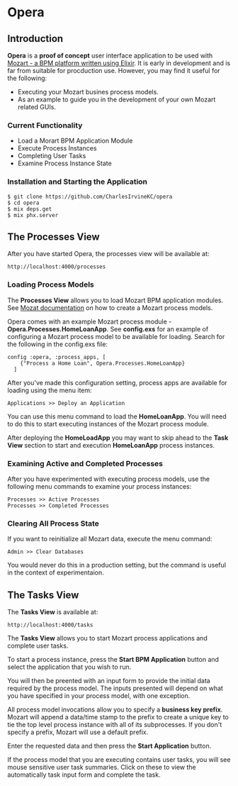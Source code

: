 # Opera

## Introduction

**Opera** is a **proof of concept** user interface application to be used with [Mozart - a BPM platform written using Elixir](https://github.com/CharlesIrvineKC/mozart). It is early in development and is far from suitable for procduction use. However, you may find it useful for the following:

* Executing your Mozart busines process models.
* As an example to guide you in the development of your own Mozart related GUIs.

### Current Functionality

* Load a Morart BPM Application Module
* Execute Process Instances
* Completing User Tasks
* Examine Process Instance State

### Installation and Starting the Application

```
$ git clone https://github.com/CharlesIrvineKC/opera
$ cd opera
$ mix deps.get
$ mix phx.server
```

## The Processes View


After you have started Opera, the processes view will be available at:

```
http://localhost:4000/processes
```

### Loading Process Models

The **Processes View** allows you to load Mozart BPM application modules. See [Mozat documentation](https://hexdocs.pm/mozart/api-reference.html) on how to create a Mozart process models.

Opera comes with an example Mozart process module - **Opera.Processes.HomeLoanApp**. See **config.exs** for an example of configuring a Mozart process model to be available for loading. Search for the following in the config.exs file:

```
config :opera, :process_apps, [
    {"Process a Home Loan", Opera.Processes.HomeLoanApp}
  ]
```

After you've made this configuration setting, process apps are available for loading using the menu item:

```
Applications >> Deploy an Application
```

You can use this menu command to load the **HomeLoanApp**. You will need to do this to start executing instances of the Mozart process module.

After deploying the **HomeLoadApp** you may want to skip ahead to the **Task View** section to start and execution **HomeLoanApp** process instances.

### Examining Active and Completed Processes

After you have experimented with executing process models, use the following menu commands to examine your process instances:

```
Processes >> Active Processes
Processes >> Completed Processes
```

### Clearing All Process State

If you want to reinitialize all Mozart data, execute the menu command:

```
Admin >> Clear Databases
```

You would never do this in a production setting, but the command is useful in the context of experimentaion.

## The Tasks View

The **Tasks View** is available at:

```
http://localhost:4000/tasks
```

The **Tasks View** allows you to start Mozart process applications and complete user tasks.

To start a process instance, press the **Start BPM Application** button and select the application that you wish to run.

You will then be preented with an input form to provide the initial data required by the process model. The inputs presented will depend on what you have specified in your process model, with one exception.

All process model invocations allow you to specify a **business key prefix**. Mozart will append a data/time stamp to the prefix to create a unique key to tie the top level process instance with all of its subprocesses. If you don't specify a prefix, Mozart will use a default prefix.

Enter the requested data and then press the **Start Application** button.

If the process model that you are executing contains user tasks, you will see mouse sensitive user task summaries. Click on these to view the automatically task input form and complete the task.






